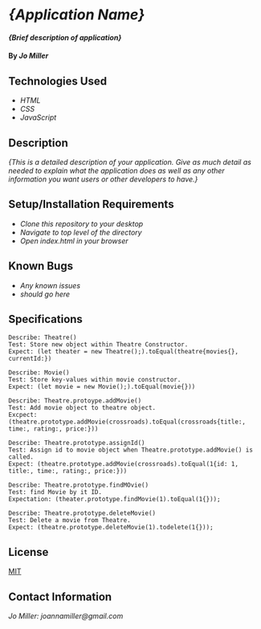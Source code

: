 # _{Application Name}_

#### _{Brief description of application}_

#### By _**Jo Miller**_

## Technologies Used

* _HTML_
* _CSS_
* _JavaScript_

## Description

_{This is a detailed description of your application. Give as much detail as needed to explain what the application does as well as any other information you want users or other developers to have.}_

## Setup/Installation Requirements

* _Clone this repository to your desktop_
* _Navigate to top level of the directory_
* _Open index.html in your browser_

## Known Bugs

* _Any known issues_
* _should go here_

## Specifications
```
Describe: Theatre()
Test: Store new object within Theatre Constructor.
Expect: (let theater = new Theatre();).toEqual(theatre{movies{}, currentId:})

Describe: Movie()
Test: Store key-values within movie constructor.
Expect: (let movie = new Movie();).toEqual(movie{}))

Describe: Theatre.protoype.addMovie()
Test: Add movie object to theatre object.
Excpect: (theatre.prototype.addMovie(crossroads).toEqual(crossroads{title:, time:, rating:, price:}))

Describe: Theatre.prototype.assignId()
Test: Assign id to movie object when Theatre.prototype.addMovie() is called.
Expect: (theatre.prototype.addMovie(crossroads).toEqual(1{id: 1, title:, time:, rating:, price:}))

Describe: Theatre.prototype.findMOvie() 
Test: find Movie by it ID.
Expectation: (theater.prototype.findMovie(1).toEqual(1{}));

Describe: Theatre.prototype.deleteMovie()
Test: Delete a movie from Theatre.
Expect: (theatre.prototype.deleteMovie(1).todelete(1{}));
```

## License

[MIT](LICENSE.txt)

## Contact Information

_Jo Miller: joannamiller@gmail.com_
